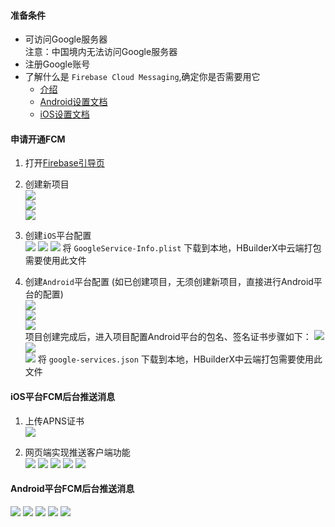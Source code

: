 #### 准备条件  

- 可访问Google服务器  
注意：中国境内无法访问Google服务器
- 注册Google账号  
- 了解什么是 `Firebase Cloud Messaging`,确定你是否需要用它
  + [介绍](https://firebase.google.com/docs/cloud-messaging)
  + [Android设置文档](https://firebase.google.com/docs/cloud-messaging/android/client)
  + [iOS设置文档](https://firebase.google.com/docs/cloud-messaging/ios/client)


#### 申请开通FCM  

1. 打开[Firebase引导页](https://firebase.google.com)  

2. 创建新项目  
![](https://native-res.dcloud.net.cn/images/uniapp/push/firebase/firebase_project_setup_1.jpg)  
![](https://native-res.dcloud.net.cn/images/uniapp/push/firebase/firebase_project_setup_2.jpg)  
![](https://native-res.dcloud.net.cn/images/uniapp/push/firebase/firebase_project_setup_3.jpg)  

3. 创建`iOS`平台配置  
![](https://native-res.dcloud.net.cn/images/uniapp/push/firebase/firebase_project_setup_1.jpg)
![](https://native-res.dcloud.net.cn/images/uniapp/push/firebase/firebase_project_setup_2.jpg)
![](https://native-res.dcloud.net.cn/images/uniapp/push/firebase/firebase_project_setup_3.jpg)
将 `GoogleService-Info.plist` 下载到本地，HBuilderX中云端打包需要使用此文件  

4. 创建`Android`平台配置 (如已创建项目，无须创建新项目，直接进行Android平台的配置)  
![](https://native-res.dcloud.net.cn/images/uniapp/push/firebase/firebase_project_setup_1.jpg)  
![](https://native-res.dcloud.net.cn/images/uniapp/push/firebase/firebase_project_setup_2.jpg)  
![](https://native-res.dcloud.net.cn/images/uniapp/push/firebase/firebase_project_setup_3.jpg)  
项目创建完成后，进入项目配置Android平台的包名、签名证书步骤如下：
![](https://native-res.dcloud.net.cn/images/uniapp/push/firebase/firebase_android_setup_start.png)  
![](https://native-res.dcloud.net.cn/images/uniapp/push/firebase/firebase_android_setup_package.png)  
![](https://native-res.dcloud.net.cn/images/uniapp/push/firebase/firebase_android_setup_download_config_file.png)
将 `google-services.json` 下载到本地，HBuilderX中云端打包需要使用此文件  


#### iOS平台FCM后台推送消息  

1. 上传APNS证书  
![](https://native-res.dcloud.net.cn/images/uniapp/push/firebase/firebase_ios_upload_profile.jpg)

2. 网页端实现推送客户端功能  
![](https://native-res.dcloud.net.cn/images/uniapp/push/firebase/firebase_create_notification_1.jpg)
![](https://native-res.dcloud.net.cn/images/uniapp/push/firebase/firebase_create_notification_2.jpg)
![](https://native-res.dcloud.net.cn/images/uniapp/push/firebase/firebase_create_notification_3.jpg)
![](https://native-res.dcloud.net.cn/images/uniapp/push/firebase/firebase_create_notification_4.jpg)
![](https://native-res.dcloud.net.cn/images/uniapp/push/firebase/firebase_create_notification_5.jpg)


####  Android平台FCM后台推送消息  
![](https://native-res.dcloud.net.cn/images/uniapp/push/firebase/firebase_create_notification_1.jpg)
![](https://native-res.dcloud.net.cn/images/uniapp/push/firebase/firebase_create_notification_2.jpg)
![](https://native-res.dcloud.net.cn/images/uniapp/push/firebase/firebase_create_notification_3.jpg)
![](https://native-res.dcloud.net.cn/images/uniapp/push/firebase/firebase_create_notification_4.jpg)
![](https://native-res.dcloud.net.cn/images/uniapp/push/firebase/firebase_create_notification_5.jpg)

